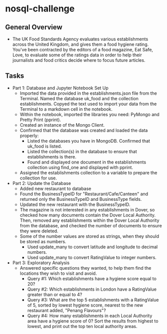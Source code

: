 # nosql-challenge
## General Overview
- The UK Food Standards Agency evaluates various establishments across the United Kingdom, and gives them a food hygiene rating. You've been contracted by the editors of a food magazine, Eat Safe, Love, to evaluate some of the ratings data in order to help their journalists and food critics decide where to focus future articles.

## Tasks
- Part 1: Database and Jupyter Notebook Set Up
    - Imported the data provided in the establishments.json file from the Terminal. Named the database uk_food and the collection establishments. Copyed the text used to import your data from the Terminal to a markdown cell in the notebook.
    - Within the notebook, imported the libraries you need: PyMongo and Pretty Print (pprint).
    - Created an instance of the Mongo Client.
    - Confirmed that the database was created and loaded the data properly:
        - Listed the databases you have in MongoDB. Confirmed that uk_food is listed.
        - Listed the collection(s) in the database to ensure that establishments is there.
        - Found and displayed one document in the establishments collection using find_one and displayed with pprint.
    - Assigned the establishments collection to a variable to prepare the collection for use.
- Part 2: Update the Database
    - Added new restaurant to database
    - Found the BusinessTypeID for "Restaurant/Cafe/Canteen" and returned only the BusinessTypeID and BusinessType fields.
    - Updated the new restaurant with the BusinessTypeID.
    - The magazine is not interested in any establishments in Dover, so checked how many documents contain the Dover Local Authority. Then, removed any establishments within the Dover Local Authority from the database, and checked the number of documents to ensure they were deleted.
    - Some of the number values are stored as strings, when they should be stored as numbers.
        - Used update_many to convert latitude and longitude to decimal numbers.
        - Used update_many to convert RatingValue to integer numbers.
- Part 3: Exploratory Analysis
    - Answered specific questions they wanted, to help them find the locations they wish to visit and avoid.
        - Query #1: Which establishments have a hygiene score equal to 20?
        - Query #2: Which establishments in London have a RatingValue greater than or equal to 4?
        - Query #3: What are the top 5 establishments with a RatingValue of 5, sorted by lowest hygiene score, nearest to the new restaurant added, "Penang Flavours"?
        - Query #4: How many establishments in each Local Authority area have a hygiene score of 0? Sort the results from highest to lowest, and print out the top ten local authority areas.

